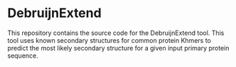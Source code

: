 # DebruijnExtend
This repository contains the source code for the DebruijnExtend tool. This tool uses known secondary structures for common protein Khmers to predict the most likely secondary structure for a given input primary protein sequence.
